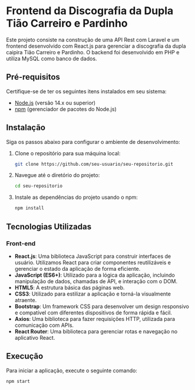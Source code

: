 # Frontend da Discografia da Dupla Tião Carreiro e Pardinho

Este projeto consiste na construção de uma API Rest com Laravel e um frontend desenvolvido com React.js para gerenciar a discografia da dupla caipira Tião Carreiro e Pardinho. O backend foi desenvolvido em PHP e utiliza MySQL como banco de dados.

## Pré-requisitos

Certifique-se de ter os seguintes itens instalados em seu sistema:

- [Node.js](https://nodejs.org/) (versão 14.x ou superior)
- [npm](https://www.npmjs.com/) (gerenciador de pacotes do Node.js)

## Instalação

Siga os passos abaixo para configurar o ambiente de desenvolvimento:

1. Clone o repositório para sua máquina local:

    ```bash
    git clone https://github.com/seu-usuario/seu-repositorio.git
    ```

2. Navegue até o diretório do projeto:

    ```bash
    cd seu-repositorio
    ```

3. Instale as dependências do projeto usando o npm:

    ```bash
    npm install
    ```

## Tecnologias Utilizadas

### Front-end

- **React.js**: Uma biblioteca JavaScript para construir interfaces de usuário. Utilizamos React para criar componentes reutilizáveis e gerenciar o estado da aplicação de forma eficiente.
- **JavaScript (ES6+)**: Utilizado para a lógica da aplicação, incluindo manipulação de dados, chamadas de API, e interação com o DOM.
- **HTML5**: A estrutura básica das páginas web.
- **CSS3**: Utilizado para estilizar a aplicação e torná-la visualmente atraente.
- **Bootstrap**: Um framework CSS para desenvolver um design responsivo e compatível com diferentes dispositivos de forma rápida e fácil.
- **Axios**: Uma biblioteca para fazer requisições HTTP, utilizada para comunicação com APIs.
- **React Router**: Uma biblioteca para gerenciar rotas e navegação no aplicativo React.

## Execução

Para iniciar a aplicação, execute o seguinte comando:

```bash
npm start
